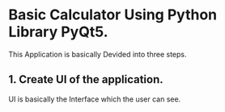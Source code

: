 # Basic Calculator Using Python Library PyQt5.
This Application is basically Devided into three steps.
## 1. Create UI of the application.
UI is basically the Interface which the user can see.

